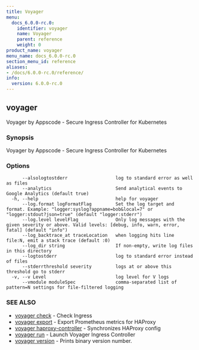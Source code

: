 ```yaml
---
title: Voyager
menu:
  docs_6.0.0-rc.0:
    identifier: voyager
    name: Voyager
    parent: reference
    weight: 0
product_name: voyager
menu_name: docs_6.0.0-rc.0
section_menu_id: reference
aliases:
- /docs/6.0.0-rc.0/reference/
info:
  version: 6.0.0-rc.0
---
```


## voyager

Voyager by Appscode - Secure Ingress Controller for Kubernetes

### Synopsis

Voyager by Appscode - Secure Ingress Controller for Kubernetes

### Options

```
      --alsologtostderr                  log to standard error as well as files
      --analytics                        Send analytical events to Google Analytics (default true)
  -h, --help                             help for voyager
      --log.format logFormatFlag         Set the log target and format. Example: "logger:syslog?appname=bob&local=7" or "logger:stdout?json=true" (default "logger:stderr")
      --log.level levelFlag              Only log messages with the given severity or above. Valid levels: [debug, info, warn, error, fatal] (default "info")
      --log_backtrace_at traceLocation   when logging hits line file:N, emit a stack trace (default :0)
      --log_dir string                   If non-empty, write log files in this directory
      --logtostderr                      log to standard error instead of files
      --stderrthreshold severity         logs at or above this threshold go to stderr
  -v, --v Level                          log level for V logs
      --vmodule moduleSpec               comma-separated list of pattern=N settings for file-filtered logging
```

### SEE ALSO

* [voyager check](/docs/6.0.0-rc.0/reference/voyager_check)	 - Check Ingress
* [voyager export](/docs/6.0.0-rc.0/reference/voyager_export)	 - Export Prometheus metrics for HAProxy
* [voyager haproxy-controller](/docs/6.0.0-rc.0/reference/voyager_haproxy-controller)	 - Synchronizes HAProxy config
* [voyager run](/docs/6.0.0-rc.0/reference/voyager_run)	 - Launch Voyager Ingress Controller
* [voyager version](/docs/6.0.0-rc.0/reference/voyager_version)	 - Prints binary version number.

